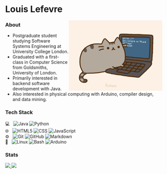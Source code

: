 # Louis Lefevre
<img width="300" align="right" alt="GIF" src="pusheencode.gif" />

### About
- Postgraduate student studying Software Systems Engineering at University College London.
- Graduated with a first-class in Computer Science from Goldsmiths, University of London.
- Primarily interested in backend software development with Java.
- Also interested in physical computing with Arduino, compiler design, and data mining.

### Tech Stack
💻 &nbsp;
  ![Java](https://img.shields.io/badge/-Java-333333?style=flat&logo=Java&logoColor=007396)
  ![Python](https://img.shields.io/badge/-Python-333333?style=flat&logo=python)  
🌐 &nbsp;
  ![HTML5](https://img.shields.io/badge/-HTML5-333333?style=flat&logo=HTML5)
  ![CSS](https://img.shields.io/badge/-CSS-333333?style=flat&logo=CSS3&logoColor=1572B6)
  ![JavaScript](https://img.shields.io/badge/-JavaScript-333333?style=flat&logo=javascript)  
⚙️ &nbsp;
  ![Git](https://img.shields.io/badge/-Git-333333?style=flat&logo=git)
  ![GitHub](https://img.shields.io/badge/-GitHub-333333?style=flat&logo=github)
  ![Markdown](https://img.shields.io/badge/-Markdown-333333?style=flat&logo=markdown)  
🔧 &nbsp;
  ![Linux](https://img.shields.io/badge/-Linux-333333?style=flat&logo=linux)
  ![Bash](https://img.shields.io/badge/-Bash-333333?style=flat&logo=gnu-bash)
  ![Arduino](https://img.shields.io/badge/-Arduino-333333?style=flat&logo=arduino)  

### Stats
<a href="https://github.com/louislefevre">
  <img height="180em" src="https://github-readme-stats.vercel.app/api?username=louislefevre&theme=graywhite&show_icons=true" />
  <img height="180em" src="https://github-readme-stats.vercel.app/api/top-langs/?username=louislefevre&theme=graywhite&layout=compact" />
</a>
<!--- https://github.com/anuraghazra/github-readme-stats/blob/master/themes/README.md --->
